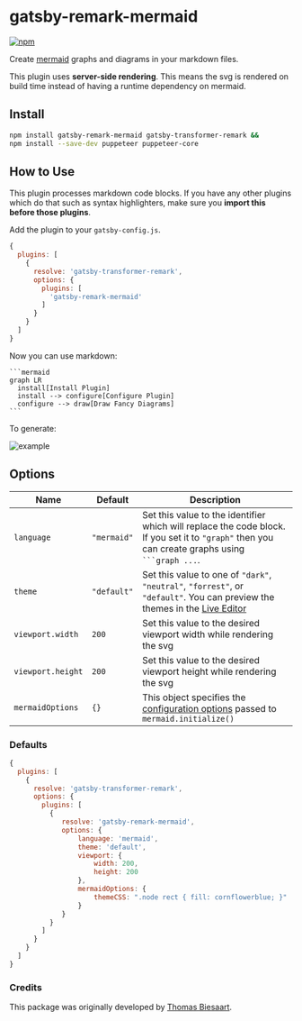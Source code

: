 # gatsby-remark-mermaid
[![npm](https://img.shields.io/npm/v/gatsby-remark-mermaid.svg?style=flat-square)](https://www.npmjs.com/package/gatsby-remark-mermaid)

Create [mermaid](https://mermaidjs.github.io/) graphs and diagrams in your markdown files.

This plugin uses **server-side rendering**. This means the svg is rendered on build time instead of having a runtime
dependency on mermaid.

## Install

```bash
npm install gatsby-remark-mermaid gatsby-transformer-remark &&
npm install --save-dev puppeteer puppeteer-core
```


## How to Use

This plugin processes markdown code blocks. If you have any other plugins which do that such as syntax highlighters,
make sure you **import this before those plugins**.

Add the plugin to your `gatsby-config.js`.
```js
{
  plugins: [
    {
      resolve: 'gatsby-transformer-remark',
      options: {
        plugins: [
          'gatsby-remark-mermaid'
        ]
      }
    }
  ]
}
```

Now you can use markdown:

    ```mermaid
    graph LR
      install[Install Plugin]
      install --> configure[Configure Plugin]
      configure --> draw[Draw Fancy Diagrams]
    ```

To generate:

![example](https://github.com/remcohaszing/gatsby-remark-mermaid/raw/master/example_graph.png)

## Options

| Name              | Default     | Description                                                                                                                                                                   |
| ---               | ---         | ---                                                                                                                                                                           |
| `language`        | `"mermaid"` | Set this value to the identifier which will replace the code block. If you set it to `"graph"` then you can create graphs using ` ```graph ...`.                              |
| `theme`           | `"default"` | Set this value to one of `"dark"`, `"neutral"`, `"forrest"`, or `"default"`. You can preview the themes in the [Live Editor](https://mermaidjs.github.io/mermaid-live-editor) |
| `viewport.width`  | `200`       | Set this value to the desired viewport width while rendering the svg                                                                                                          |
| `viewport.height` | `200`       | Set this value to the desired viewport height while rendering the svg                                                                                                         |
| `mermaidOptions`  | `{}`        | This object specifies the [configuration options](https://mermaidjs.github.io/#/mermaidAPI) passed to `mermaid.initialize()`                                                                                              |

### Defaults

```js
{
  plugins: [
    {
      resolve: 'gatsby-transformer-remark',
      options: {
        plugins: [
          {
             resolve: 'gatsby-remark-mermaid',
             options: {
                 language: 'mermaid',
                 theme: 'default',
                 viewport: {
                     width: 200,
                     height: 200
                 },
                 mermaidOptions: {
                     themeCSS: ".node rect { fill: cornflowerblue; }"
                 }
             }
          }
        ]
      }
    }
  ]
}
```

### Credits

This package was originally developed by [Thomas Biesaart](https://github.com/ChappIO).
